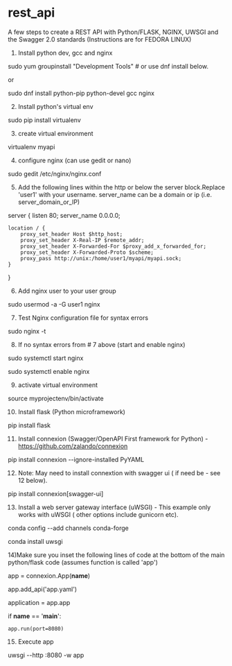 # rest_api
A few steps to create a REST API with Python/FLASK, NGINX, UWSGI and the Swagger 2.0 standards (Instructions are for FEDORA LINUX)

1) Install python dev, gcc and nginx

sudo yum groupinstall "Development Tools" # or use dnf install below.

or

sudo dnf install python-pip python-devel gcc nginx

2) Install python's virtual env

sudo pip install virtualenv

3) create virtual environment

virtualenv myapi

4) configure nginx (can use gedit or nano)

sudo gedit /etc/nginx/nginx.conf

5) Add the following lines within the http or below the server block.Replace 'user1' with your username. server_name can be a domain or ip (i.e. server_domain_or_IP)

server {
    listen 80;
    server_name 0.0.0.0;

    location / {
        proxy_set_header Host $http_host;
        proxy_set_header X-Real-IP $remote_addr;
        proxy_set_header X-Forwarded-For $proxy_add_x_forwarded_for;
        proxy_set_header X-Forwarded-Proto $scheme;
        proxy_pass http://unix:/home/user1/myapi/myapi.sock;
    }
}


6) Add  nginx user to your user group

sudo usermod -a -G user1 nginx

7) Test  Nginx configuration file for syntax errors

sudo nginx -t

8) If no syntax errors from # 7 above (start and enable nginx)

sudo systemctl start nginx

sudo systemctl enable nginx

9) activate virtual environment

source myprojectenv/bin/activate

10) Install flask (Python microframework) 

pip install flask


11) Install connexion (Swagger/OpenAPI First framework for Python) -https://github.com/zalando/connexion

pip install connexion --ignore-installed PyYAML

12) Note: May need to install connextion with swagger ui ( if need be - see 12 below).

pip install connexion[swagger-ui]

13) Install a web server gateway interface (uWSGI) - This example only works with uWSGI ( other options include gunicorn etc). 

conda config --add channels conda-forge

conda install uwsgi

14)Make sure you inset the following lines of code at the bottom of the main python/flask code (assumes function is called 'app')

app = connexion.App(__name__)

app.add_api('app.yaml')

application = app.app

if __name__ == '__main__':

    app.run(port=8080)

15) Execute app

uwsgi --http :8080 -w app
